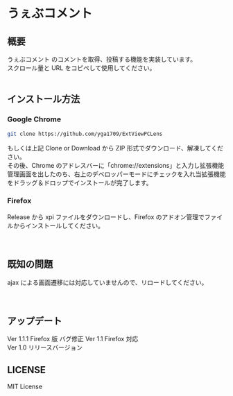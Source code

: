 # うぇぶコメント

## 概要

うぇぶコメント のコメントを取得、投稿する機能を実装しています。  
スクロール量と URL をコピペして使用してください。
<br>
<br>

## インストール方法

### Google Chrome

```bash
git clone https://github.com/yga1709/ExtViewPCLens
```

もしくは上記 Clone or Download から ZIP 形式でダウンロード、解凍してください。  
その後、Chrome のアドレスバーに「chrome://extensions」と入力し拡張機能管理画面を出したのち、右上のデベロッパーモードにチェックを入れ当拡張機能をドラッグ＆ドロップでインストールが完了します。
<br>

### Firefox

Release から xpi ファイルをダウンロードし、Firefox のアドオン管理でファイルからインストールしてください。  
<br>
<br>

## 既知の問題

ajax による画面遷移には対応していませんので、リロードしてください。  
<br>
<br>

## アップデート

Ver 1.1.1 Firefox 版 バグ修正
Ver 1.1 Firefox 対応  
Ver 1.0 リリースバージョン

## LICENSE

MIT License
